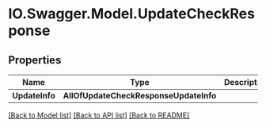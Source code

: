 # IO.Swagger.Model.UpdateCheckResponse
## Properties

Name | Type | Description | Notes
------------ | ------------- | ------------- | -------------
**UpdateInfo** | **AllOfUpdateCheckResponseUpdateInfo** |  | 

[[Back to Model list]](../README.md#documentation-for-models) [[Back to API list]](../README.md#documentation-for-api-endpoints) [[Back to README]](../README.md)

